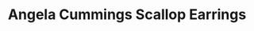 ---
title: Angela Cummings Scallop Earrings
description: |
  Silvery South Sea Pearls are wrapped in scalloped rows of Diamonds in these statement button earrings.
specs: |
  11.2 - 11.3mm South Sea Pearls with 2.90 carats of White Diamonds, set in Platinum and 18K White Gold.
images:
  - /uploads/angela-cummings-for-assael-scallop-earrings.png
_category:
order: 8
tags:
  - earrings
---